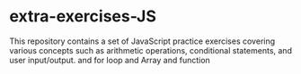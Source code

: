 # extra-exercises-JS

This repository contains a set of JavaScript practice exercises covering various concepts such as arithmetic operations, conditional statements, and user input/output. and for loop and Array and function
